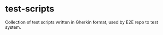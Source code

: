 # test-scripts
Collection of test scripts written in Gherkin format, used by E2E repo to test system.
